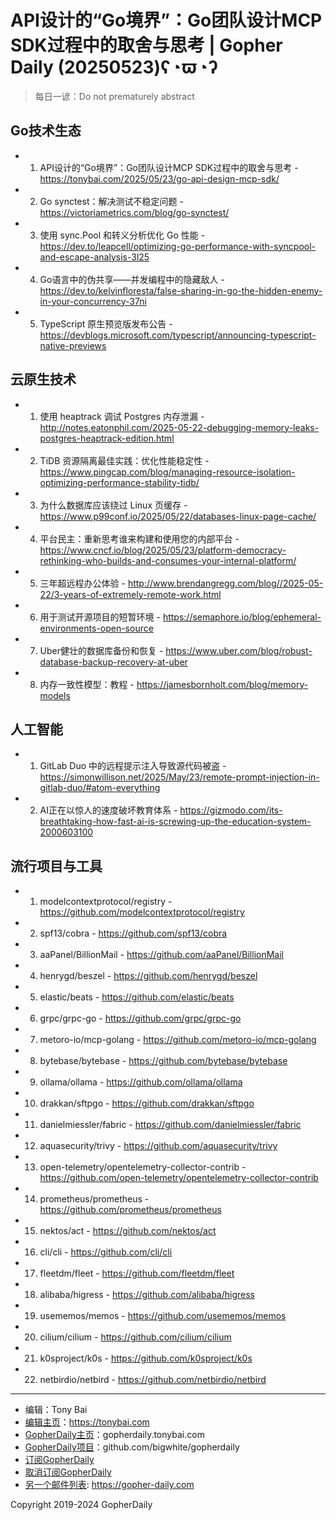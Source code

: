 # API设计的“Go境界”：Go团队设计MCP SDK过程中的取舍与思考 | Gopher Daily (20250523)ʕ◔ϖ◔ʔ

>每日一谚：Do not prematurely abstract

## Go技术生态


- 1. API设计的“Go境界”：Go团队设计MCP SDK过程中的取舍与思考 - https://tonybai.com/2025/05/23/go-api-design-mcp-sdk/

- 2. Go synctest：解决测试不稳定问题 - https://victoriametrics.com/blog/go-synctest/

- 3. 使用 sync.Pool 和转义分析优化 Go 性能 - https://dev.to/leapcell/optimizing-go-performance-with-syncpool-and-escape-analysis-3l25

- 4. Go语言中的伪共享——并发编程中的隐藏敌人 - https://dev.to/kelvinfloresta/false-sharing-in-go-the-hidden-enemy-in-your-concurrency-37ni

- 5. TypeScript 原生预览版发布公告 - https://devblogs.microsoft.com/typescript/announcing-typescript-native-previews


## 云原生技术


- 1. 使用 heaptrack 调试 Postgres 内存泄漏 - http://notes.eatonphil.com/2025-05-22-debugging-memory-leaks-postgres-heaptrack-edition.html

- 2. TiDB 资源隔离最佳实践：优化性能稳定性 - https://www.pingcap.com/blog/managing-resource-isolation-optimizing-performance-stability-tidb/

- 3. 为什么数据库应该绕过 Linux 页缓存 - https://www.p99conf.io/2025/05/22/databases-linux-page-cache/

- 4. 平台民主：重新思考谁来构建和使用您的内部平台 - https://www.cncf.io/blog/2025/05/23/platform-democracy-rethinking-who-builds-and-consumes-your-internal-platform/

- 5. 三年超远程办公体验 - http://www.brendangregg.com/blog//2025-05-22/3-years-of-extremely-remote-work.html

- 6. 用于测试开源项目的短暂环境 - https://semaphore.io/blog/ephemeral-environments-open-source

- 7. Uber健壮的数据库备份和恢复 - https://www.uber.com/blog/robust-database-backup-recovery-at-uber

- 8. 内存一致性模型：教程 - https://jamesbornholt.com/blog/memory-models


## 人工智能


- 1. GitLab Duo 中的远程提示注入导致源代码被盗 - https://simonwillison.net/2025/May/23/remote-prompt-injection-in-gitlab-duo/#atom-everything

- 2. AI正在以惊人的速度破坏教育体系 - https://gizmodo.com/its-breathtaking-how-fast-ai-is-screwing-up-the-education-system-2000603100


## 流行项目与工具


- 1. modelcontextprotocol/registry - https://github.com/modelcontextprotocol/registry

- 2. spf13/cobra - https://github.com/spf13/cobra

- 3. aaPanel/BillionMail - https://github.com/aaPanel/BillionMail

- 4. henrygd/beszel - https://github.com/henrygd/beszel

- 5. elastic/beats - https://github.com/elastic/beats

- 6. grpc/grpc-go - https://github.com/grpc/grpc-go

- 7. metoro-io/mcp-golang - https://github.com/metoro-io/mcp-golang

- 8. bytebase/bytebase - https://github.com/bytebase/bytebase

- 9. ollama/ollama - https://github.com/ollama/ollama

- 10. drakkan/sftpgo - https://github.com/drakkan/sftpgo

- 11. danielmiessler/fabric - https://github.com/danielmiessler/fabric

- 12. aquasecurity/trivy - https://github.com/aquasecurity/trivy

- 13. open-telemetry/opentelemetry-collector-contrib - https://github.com/open-telemetry/opentelemetry-collector-contrib

- 14. prometheus/prometheus - https://github.com/prometheus/prometheus

- 15. nektos/act - https://github.com/nektos/act

- 16. cli/cli - https://github.com/cli/cli

- 17. fleetdm/fleet - https://github.com/fleetdm/fleet

- 18. alibaba/higress - https://github.com/alibaba/higress

- 19. usememos/memos - https://github.com/usememos/memos

- 20. cilium/cilium - https://github.com/cilium/cilium

- 21. k0sproject/k0s - https://github.com/k0sproject/k0s

- 22. netbirdio/netbird - https://github.com/netbirdio/netbird


----

- 编辑：Tony Bai
- [编辑主页](https://tonybai.com)：https://tonybai.com
- [GopherDaily主页](https://gopherdaily.tonybai.com)：gopherdaily.tonybai.com
- [GopherDaily项目](https://github.com/bigwhite/gopherdaily)：github.com/bigwhite/gopherdaily
- [订阅GopherDaily](https://gopherdaily.tonybai.com/subscribe)
- [取消订阅GopherDaily](https://gopherdaily.tonybai.com/unsubscribe)
- [另一个邮件列表](https://gopher-daily.com): https://gopher-daily.com

Copyright 2019-2024 GopherDaily
